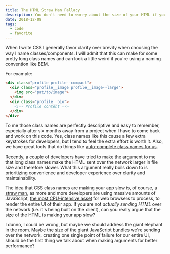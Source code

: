 ```yaml
---
title: The HTML Straw Man Fallacy
description: You don't need to worry about the size of your HTML if you're using tons of JavaScript
date: 2018-12-08
tags:
  - code
  - favorite
---
```

When I write CSS I generally favor clarity over brevity when choosing the way I name classes/components. I will admit that this can make for some pretty long class names and can look a little weird if you're using a naming convention like BEM.

For example:

```html
<div class="profile profile--compact">
  <div class="profile__image profile__image--large">
    <img src="pat/to/image">
  </div>
  <div class="profile__bio">
    <!-- Profile content -->
  </div>
</div>
```

To me those class names are perfectly descriptive and easy to remember, especially after six months away from a project when I have to come back and work on this code. Yes, class names like this cause a few extra keystrokes for developers, but I tend to feel the extra effort is worth it. Also, we have great tools that do things like [auto-complete class names for us](https://marketplace.visualstudio.com/items?itemName=Zignd.html-css-class-completion).

Recently, a couple of developers have tried to make the argument to me that long class names make the HTML sent over the network larger in file size and therefore slower. What this argument really boils down to is prioritizing convenience and developer experience over clarity and maintainability.

The idea that CSS class names are making your app slow is, of course, a [straw man](https://en.wikipedia.org/wiki/Straw_man), as more and more developers are using massive amounts of JavaScript, [the most CPU-intensive asset](https://speedcurve.com/blog/your-javascript-hurts/) for web browsers to process, to render the entire UI of their app. If you are not _actually sending HTML_ over the network (i.e. it's being built on the client), can you really argue that the size of the HTML is making your app slow?

I dunno, I could be wrong, but maybe we should address the giant elephant in the room. Maybe the size of the giant JavaScript bundles we're sending over the network, creating one single point of failure for our entire UI, should be the first thing we talk about when making arguments for better performance?